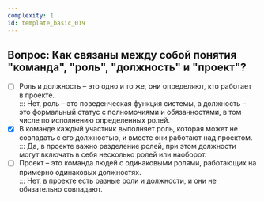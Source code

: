 ```yaml
---
complexity: 1
id: template_basic_019
---
```

## Вопрос: Как связаны между собой понятия "команда", "роль", "должность" и "проект"?

- [ ] Роль и должность – это одно и то же, они определяют, кто работает в проекте.  
  ::: Нет, роль – это поведенческая функция системы, а должность – это формальный статус с полномочиями и обязанностями, в том числе по исполнению определенных ролей.  
- [x] В команде каждый участник выполняет роль, которая может не совпадать с его должностью, и вместе они работают над проектом.  
  ::: Да, в проекте важно разделение ролей, при этом должности могут включать в себя несколько ролей или наоборот.  
- [ ] Проект – это команда людей с одинаковыми ролями, работающих на примерно одинаковых должностях.  
  ::: Нет, в проекте есть разные роли и должности, и они не обязательно совпадают.